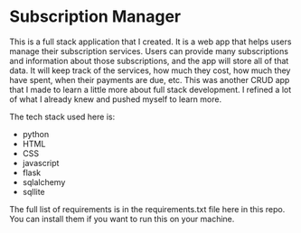 # Subscription Manager

This is a full stack application that I created. It is a web app that helps users manage their subscription services. Users can provide many subscriptions and information about those subscriptions, 
and the app will store all of that data. It will keep track of the services, how much they cost, how much they have spent, when their payments are due, etc. This was another CRUD app that I made to learn a little more about full stack development. I refined a lot of what I already knew and pushed myself to learn more. 

The tech stack used here is:
* python
* HTML
* CSS
* javascript
* flask
* sqlalchemy
* sqllite 

The full list of requirements is in the requirements.txt file here in this repo. You can install them if you want to run this on your machine. 